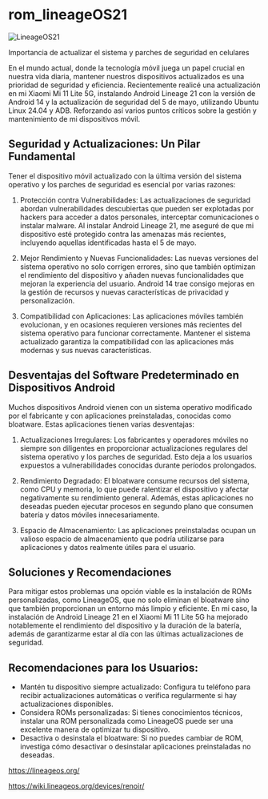 # rom_lineageOS21

![LineageOS21](https://github.com/paularellanom/rom_lineageOS21/assets/155793504/c0c0444a-8566-4677-a99f-78d8b03efc22)


Importancia de actualizar el sistema y parches de seguridad en celulares

En el mundo actual, donde la tecnología móvil juega un papel crucial en nuestra vida diaria, mantener nuestros dispositivos actualizados es una prioridad de seguridad y eficiencia. Recientemente realicé una actualización en mi Xiaomi Mi 11 Lite 5G, instalando Android Lineage 21 con la versión de Android 14 y la actualización de seguridad del 5 de mayo, utilizando Ubuntu Linux 24.04 y ADB. Reforzando así varios puntos críticos sobre la gestión y mantenimiento de mi dispositivos móvil.

## Seguridad y Actualizaciones: Un Pilar Fundamental

Tener el dispositivo móvil actualizado con la última versión del sistema operativo y los parches de seguridad es esencial por varias razones:

1. Protección contra Vulnerabilidades: Las actualizaciones de seguridad abordan vulnerabilidades descubiertas que pueden ser explotadas por hackers para acceder a datos personales, interceptar comunicaciones o instalar malware. Al instalar Android Lineage 21, me aseguré de que mi dispositivo esté protegido contra las amenazas más recientes, incluyendo aquellas identificadas hasta el 5 de mayo.

2. Mejor Rendimiento y Nuevas Funcionalidades: Las nuevas versiones del sistema operativo no solo corrigen errores, sino que también optimizan el rendimiento del dispositivo y añaden nuevas funcionalidades que mejoran la experiencia del usuario. Android 14 trae consigo mejoras en la gestión de recursos y nuevas características de privacidad y personalización.

3. Compatibilidad con Aplicaciones: Las aplicaciones móviles también evolucionan, y en ocasiones requieren versiones más recientes del sistema operativo para funcionar correctamente. Mantener el sistema actualizado garantiza la compatibilidad con las aplicaciones más modernas y sus nuevas características.

## Desventajas del Software Predeterminado en Dispositivos Android

Muchos dispositivos Android vienen con un sistema operativo modificado por el fabricante y con aplicaciones preinstaladas, conocidas como bloatware. Estas aplicaciones tienen varias desventajas:

1. Actualizaciones Irregulares: Los fabricantes y operadores móviles no siempre son diligentes en proporcionar actualizaciones regulares del sistema operativo y los parches de seguridad. Esto deja a los usuarios expuestos a vulnerabilidades conocidas durante períodos prolongados.

2. Rendimiento Degradado: El bloatware consume recursos del sistema, como CPU y memoria, lo que puede ralentizar el dispositivo y afectar negativamente su rendimiento general. Además, estas aplicaciones no deseadas pueden ejecutar procesos en segundo plano que consumen batería y datos móviles innecesariamente.

3. Espacio de Almacenamiento: Las aplicaciones preinstaladas ocupan un valioso espacio de almacenamiento que podría utilizarse para aplicaciones y datos realmente útiles para el usuario.

## Soluciones y Recomendaciones

Para mitigar estos problemas una opción viable es la instalación de ROMs personalizadas, como LineageOS, que no solo eliminan el bloatware sino que también proporcionan un entorno más limpio y eficiente. En mi caso, la instalación de Android Lineage 21 en el Xiaomi Mi 11 Lite 5G ha mejorado notablemente el rendimiento del dispositivo y la duración de la batería, además de garantizarme estar al día con las últimas actualizaciones de seguridad.

## Recomendaciones para los Usuarios:

- Mantén tu dispositivo siempre actualizado: Configura tu teléfono para recibir actualizaciones automáticas o verifica regularmente si hay actualizaciones disponibles.
- Considera ROMs personalizadas: Si tienes conocimientos técnicos, instalar una ROM personalizada como LineageOS puede ser una excelente manera de optimizar tu dispositivo.
- Desactiva o desinstala el bloatware: Si no puedes cambiar de ROM, investiga cómo desactivar o desinstalar aplicaciones preinstaladas no deseadas.

https://lineageos.org/

https://wiki.lineageos.org/devices/renoir/


